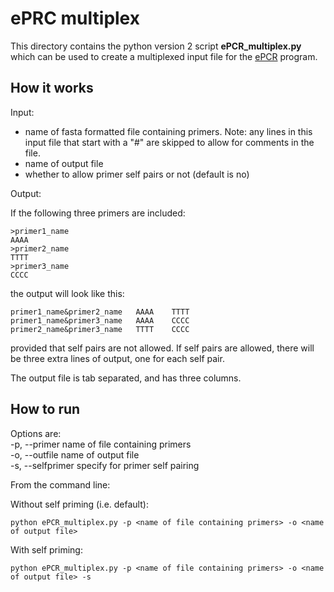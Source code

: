 # ePRC multiplex

This directory contains the python version 2 script **ePCR_multiplex.py** which can be used to 
create a multiplexed input file for the [ePCR](http://www.ncbi.nlm.nih.gov/tools/epcr/) program.

## How it works

Input: 

 * name of fasta formatted file containing primers.  Note: any lines in this input file 
that start with a "#" are skipped to allow for comments in the file.
 * name of output file
 * whether to allow primer self pairs or not (default is no) 

Output:

If the following three primers are included:

    >primer1_name
    AAAA
    >primer2_name
    TTTT
    >primer3_name
    CCCC
    
the output will look like this:

    primer1_name&primer2_name   AAAA    TTTT  
    primer1_name&primer3_name   AAAA    CCCC  
    primer2_name&primer3_name   TTTT    CCCC  

provided that self pairs are not allowed. If self pairs are allowed, there
will be three extra lines of output, one for each self pair.

The output file is tab separated, and has three columns.

## How to run

Options are:  
    -p, --primer        name of file containing primers  
    -o, --outfile       name of output file  
    -s, --selfprimer    specify for primer self pairing

From the command line:

Without self priming (i.e. default):

    python ePCR_multiplex.py -p <name of file containing primers> -o <name of output file>

With self priming:

    python ePCR_multiplex.py -p <name of file containing primers> -o <name of output file> -s